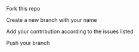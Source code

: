 Fork this repo

Create a new branch with your name

Add your contribution according to the issues listed

Push your branch

